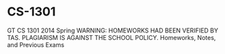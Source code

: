 # CS-1301
GT CS 1301 2014 Spring
WARNING: HOMEWORKS HAD BEEN VERIFIED BY TAS. PLAGIARISM IS AGAINST THE SCHOOL POLICY.
Homeworks, Notes, and Previous Exams
